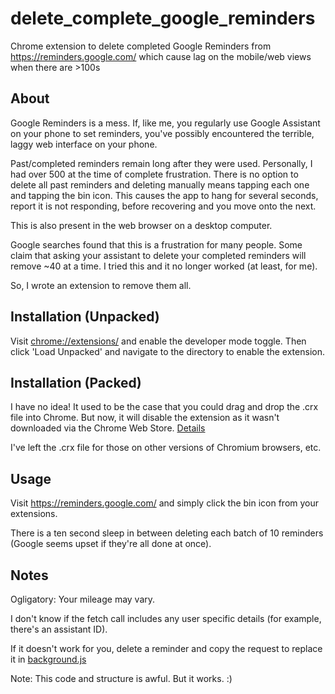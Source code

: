 # delete_complete_google_reminders
Chrome extension to delete completed Google Reminders from https://reminders.google.com/ which cause lag on the mobile/web views when there are >100s

## About
Google Reminders is a mess. If, like me, you regularly use Google Assistant on your phone to set reminders, you've possibly encountered the terrible, laggy web interface on your phone.

Past/completed reminders remain long after they were used. Personally, I had over 500 at the time of complete frustration. There is no option to delete all past reminders and deleting manually means tapping each one and tapping the bin icon. This causes the app to hang for several seconds, report it is not responding, before recovering and you move onto the next.

This is also present in the web browser on a desktop computer.

Google searches found that this is a frustration for many people. Some claim that asking your assistant to delete your completed reminders will remove ~40 at a time. I tried this and it no longer worked (at least, for me).

So, I wrote an extension to remove them all.

## Installation (Unpacked)

Visit [chrome://extensions/](chrome://extensions/) and enable the developer mode toggle.
Then click 'Load Unpacked' and navigate to the directory to enable the extension.

## Installation (Packed)

I have no idea! It used to be the case that you could drag and drop the .crx file into Chrome. But now, it will disable the extension as it wasn't downloaded via the Chrome Web Store.
[Details](https://support.google.com/chrome_webstore/answer/2811969?visit_id=638041085469034327-736826081&p=ui_remove_non_cws_extensions&hl=en-GB&rd=2)

I've left the .crx file for those on other versions of Chromium browsers, etc.

## Usage
Visit https://reminders.google.com/ and simply click the bin icon from your extensions.

There is a ten second sleep in between deleting each batch of 10 reminders (Google seems upset if they're all done at once).


## Notes
Ogligatory: Your mileage may vary.

I don't know if the fetch call includes any user specific details (for example, there's an assistant ID).

If it doesn't work for you, delete a reminder and copy the request to replace it in [background.js](delete_google_reminders/background.js)

Note: This code and structure is awful. But it works. :)
